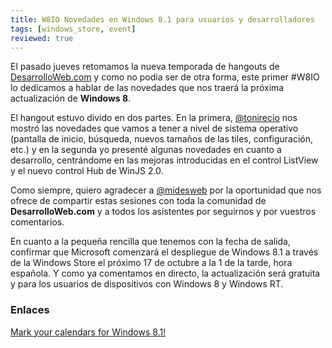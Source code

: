 ```yaml
---
title: W8IO Novedades en Windows 8.1 para usuarios y desarrolladores
tags: [windows_store, event]
reviewed: true
---
```

El pasado jueves retomamos la nueva temporada de hangouts de [DesarrolloWeb.com](http://www.desarrolloweb.com/) y como no podía ser de otra forma, este primer #W8IO lo dedicamos a hablar de las novedades que nos traerá la próxima actualización de **Windows 8**.

El hangout estuvo divido en dos partes. En la primera, [@tonirecio](http://www.twitter.com/tonirecio) nos mostró las novedades que vamos a tener a nivel de sistema operativo (pantalla de inicio, búsqueda, nuevos tamaños de las tiles, configuración, etc.) y en la segunda yo presenté algunas novedades en cuanto a desarrollo, centrándome en las mejoras introducidas en el control ListView y el nuevo control Hub de WinJS 2.0.

Como siempre, quiero agradecer a [@midesweb](http://www.twitter.com/midesweb) por la oportunidad que nos ofrece de compartir estas sesiones con toda la comunidad de **DesarrolloWeb.com** y a todos los asistentes por seguirnos y por vuestros comentarios.

En cuanto a la pequeña rencilla que tenemos con la fecha de salida, confirmar que Microsoft comenzará el despliegue de Windows 8.1 a través de la Windows Store el próximo 17 de octubre a la 1 de la tarde, hora española. Y como ya comentamos en directo, la actualización será gratuita y para los usuarios de dispositivos con Windows 8 y Windows RT.

### Enlaces

[Mark your calendars for Windows 8.1!](http://blogs.windows.com/windows/b/bloggingwindows/archive/2013/08/14/mark-your-calendars-for-windows-8-1.aspx)

